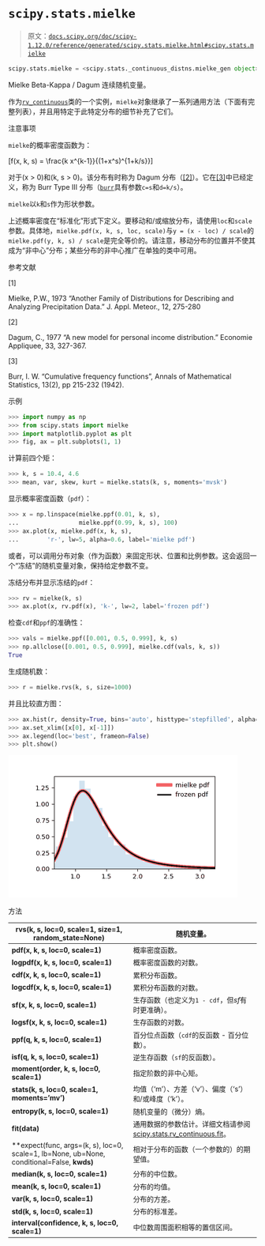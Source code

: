 # `scipy.stats.mielke`

> 原文：[`docs.scipy.org/doc/scipy-1.12.0/reference/generated/scipy.stats.mielke.html#scipy.stats.mielke`](https://docs.scipy.org/doc/scipy-1.12.0/reference/generated/scipy.stats.mielke.html#scipy.stats.mielke)

```py
scipy.stats.mielke = <scipy.stats._continuous_distns.mielke_gen object>
```

Mielke Beta-Kappa / Dagum 连续随机变量。

作为[`rv_continuous`](https://docs.scipy.org/doc/scipy-1.12.0/reference/generated/scipy.stats.rv_continuous.html#scipy.stats.rv_continuous "scipy.stats.rv_continuous")类的一个实例，`mielke`对象继承了一系列通用方法（下面有完整列表），并且用特定于此特定分布的细节补充了它们。

注意事项

`mielke`的概率密度函数为：

\[f(x, k, s) = \frac{k x^{k-1}}{(1+x^s)^{1+k/s}}\]

对于\(x > 0\)和\(k, s > 0\)。该分布有时称为 Dagum 分布（[[2]](#rfff07386050d-2)）。它在[[3]](#rfff07386050d-3)中已经定义，称为 Burr Type III 分布（[`burr`](https://docs.scipy.org/doc/scipy-1.12.0/reference/generated/scipy.stats.burr.html#scipy.stats.burr "scipy.stats.burr")具有参数`c=s`和`d=k/s`）。

`mielke`以`k`和`s`作为形状参数。

上述概率密度在“标准化”形式下定义。要移动和/或缩放分布，请使用`loc`和`scale`参数。具体地，`mielke.pdf(x, k, s, loc, scale)`与`y = (x - loc) / scale`的`mielke.pdf(y, k, s) / scale`是完全等价的。请注意，移动分布的位置并不使其成为“非中心”分布；某些分布的非中心推广在单独的类中可用。

参考文献

[1]

Mielke, P.W., 1973 “Another Family of Distributions for Describing and Analyzing Precipitation Data.” J. Appl. Meteor., 12, 275-280

[2]

Dagum, C., 1977 “A new model for personal income distribution.” Economie Appliquee, 33, 327-367.

[3]

Burr, I. W. “Cumulative frequency functions”, Annals of Mathematical Statistics, 13(2), pp 215-232 (1942).

示例

```py
>>> import numpy as np
>>> from scipy.stats import mielke
>>> import matplotlib.pyplot as plt
>>> fig, ax = plt.subplots(1, 1) 
```

计算前四个矩：

```py
>>> k, s = 10.4, 4.6
>>> mean, var, skew, kurt = mielke.stats(k, s, moments='mvsk') 
```

显示概率密度函数（`pdf`）：

```py
>>> x = np.linspace(mielke.ppf(0.01, k, s),
...                 mielke.ppf(0.99, k, s), 100)
>>> ax.plot(x, mielke.pdf(x, k, s),
...        'r-', lw=5, alpha=0.6, label='mielke pdf') 
```

或者，可以调用分布对象（作为函数）来固定形状、位置和比例参数。这会返回一个“冻结”的随机变量对象，保持给定参数不变。

冻结分布并显示冻结的`pdf`：

```py
>>> rv = mielke(k, s)
>>> ax.plot(x, rv.pdf(x), 'k-', lw=2, label='frozen pdf') 
```

检查`cdf`和`ppf`的准确性：

```py
>>> vals = mielke.ppf([0.001, 0.5, 0.999], k, s)
>>> np.allclose([0.001, 0.5, 0.999], mielke.cdf(vals, k, s))
True 
```

生成随机数：

```py
>>> r = mielke.rvs(k, s, size=1000) 
```

并且比较直方图：

```py
>>> ax.hist(r, density=True, bins='auto', histtype='stepfilled', alpha=0.2)
>>> ax.set_xlim([x[0], x[-1]])
>>> ax.legend(loc='best', frameon=False)
>>> plt.show() 
```

![../../_images/scipy-stats-mielke-1.png](img/408856faa1ad438d541fe474bbc1564b.png)

方法

| **rvs(k, s, loc=0, scale=1, size=1, random_state=None)** | 随机变量。 |
| --- | --- |
| **pdf(x, k, s, loc=0, scale=1)** | 概率密度函数。 |
| **logpdf(x, k, s, loc=0, scale=1)** | 概率密度函数的对数。 |
| **cdf(x, k, s, loc=0, scale=1)** | 累积分布函数。 |
| **logcdf(x, k, s, loc=0, scale=1)** | 累积分布函数的对数。 |
| **sf(x, k, s, loc=0, scale=1)** | 生存函数（也定义为`1 - cdf`，但*sf*有时更准确）。 |
| **logsf(x, k, s, loc=0, scale=1)** | 生存函数的对数。 |
| **ppf(q, k, s, loc=0, scale=1)** | 百分位点函数（`cdf`的反函数 - 百分位数）。 |
| **isf(q, k, s, loc=0, scale=1)** | 逆生存函数（`sf`的反函数）。 |
| **moment(order, k, s, loc=0, scale=1)** | 指定阶数的非中心矩。 |
| **stats(k, s, loc=0, scale=1, moments=’mv’)** | 均值（‘m’）、方差（‘v’）、偏度（‘s’）和/或峰度（‘k’）。 |
| **entropy(k, s, loc=0, scale=1)** | 随机变量的（微分）熵。 |
| **fit(data)** | 通用数据的参数估计。详细文档请参阅[scipy.stats.rv_continuous.fit](https://docs.scipy.org/doc/scipy/reference/generated/scipy.stats.rv_continuous.fit.html#scipy.stats.rv_continuous.fit)。 |
| **expect(func, args=(k, s), loc=0, scale=1, lb=None, ub=None, conditional=False, **kwds)** | 相对于分布的函数（一个参数的）的期望值。 |
| **median(k, s, loc=0, scale=1)** | 分布的中位数。 |
| **mean(k, s, loc=0, scale=1)** | 分布的均值。 |
| **var(k, s, loc=0, scale=1)** | 分布的方差。 |
| **std(k, s, loc=0, scale=1)** | 分布的标准差。 |
| **interval(confidence, k, s, loc=0, scale=1)** | 中位数周围面积相等的置信区间。 |
